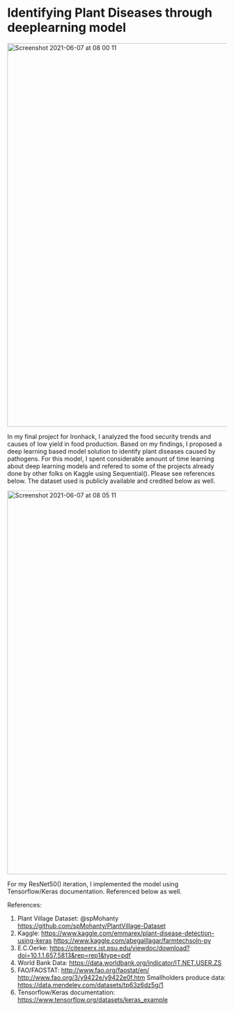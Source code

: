 # Identifying Plant Diseases through deeplearning model 
<img width="882" alt="Screenshot 2021-06-07 at 08 00 11" src="https://user-images.githubusercontent.com/80860722/120966734-f111cf80-c766-11eb-8cde-ecf5d0ab8cb8.png">


In my final project for Ironhack, I analyzed the food security trends and causes of low yield in food production. Based on my findings, I proposed a deep learning based model solution to identify plant diseases caused by pathogens. For this model, I spent considerable amount of time learning about deep learning models and refered to some of the projects already done by other folks on Kaggle using Sequential(). Please see references below. The dataset used is publicly available and credited below as well.

<img width="882" alt="Screenshot 2021-06-07 at 08 05 11" src="https://user-images.githubusercontent.com/80860722/120966859-1bfc2380-c767-11eb-89c4-171df544435e.png">

For my ResNet50() iteration, I implemented the model using Tensorflow/Keras documentation. Referenced below as well.





References:
1. Plant Village Dataset: @spMohanty
https://github.com/spMohanty/PlantVillage-Dataset
2. Kaggle:
https://www.kaggle.com/emmarex/plant-disease-detection-using-keras
https://www.kaggle.com/abegaillagar/farmtechsoln-py
3. E.C.Oerke: https://citeseerx.ist.psu.edu/viewdoc/download?doi=10.1.1.657.5813&rep=rep1&type=pdf
4. World Bank Data:
https://data.worldbank.org/indicator/IT.NET.USER.ZS
5. FAO/FAOSTAT:
http://www.fao.org/faostat/en/
http://www.fao.org/3/y9422e/y9422e0f.htm
Smallholders produce data:
https://data.mendeley.com/datasets/tp63z6dz5g/1
7.  Tensorflow/Keras documentation:
https://www.tensorflow.org/datasets/keras_example


